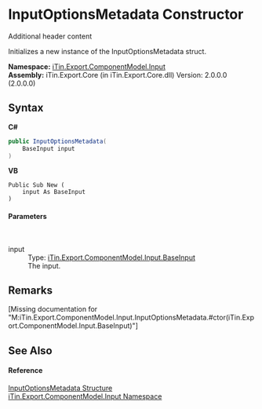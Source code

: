 # InputOptionsMetadata Constructor 
Additional header content 

Initializes a new instance of the InputOptionsMetadata struct.

**Namespace:**&nbsp;<a href="N_iTin_Export_ComponentModel_Input">iTin.Export.ComponentModel.Input</a><br />**Assembly:**&nbsp;iTin.Export.Core (in iTin.Export.Core.dll) Version: 2.0.0.0 (2.0.0.0)

## Syntax

**C#**<br />
``` C#
public InputOptionsMetadata(
	BaseInput input
)
```

**VB**<br />
``` VB
Public Sub New ( 
	input As BaseInput
)
```


#### Parameters
&nbsp;<dl><dt>input</dt><dd>Type: <a href="T_iTin_Export_ComponentModel_Input_BaseInput">iTin.Export.ComponentModel.Input.BaseInput</a><br />The input.</dd></dl>

## Remarks
\[Missing <remarks> documentation for "M:iTin.Export.ComponentModel.Input.InputOptionsMetadata.#ctor(iTin.Export.ComponentModel.Input.BaseInput)"\]

## See Also


#### Reference
<a href="T_iTin_Export_ComponentModel_Input_InputOptionsMetadata">InputOptionsMetadata Structure</a><br /><a href="N_iTin_Export_ComponentModel_Input">iTin.Export.ComponentModel.Input Namespace</a><br />